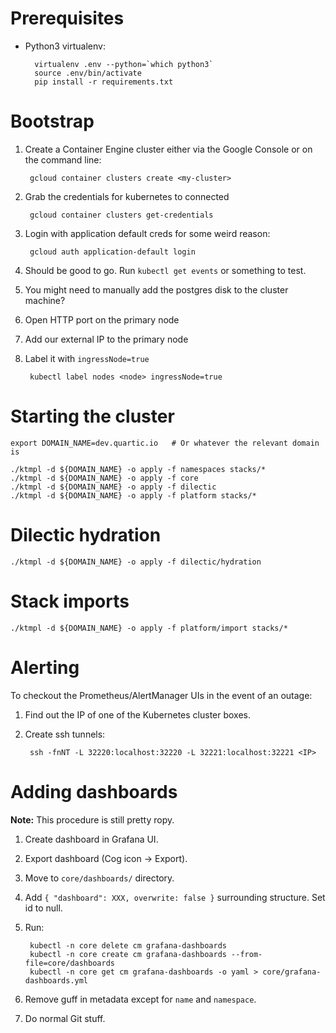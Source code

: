 # Prerequisites

- Python3 virtualenv:

        virtualenv .env --python=`which python3`
        source .env/bin/activate
        pip install -r requirements.txt

# Bootstrap

1. Create a Container Engine cluster either via the Google Console or on the command line:

        gcloud container clusters create <my-cluster>

2. Grab the credentials for kubernetes to connected

        gcloud container clusters get-credentials

3. Login with application default creds for some weird reason:

        gcloud auth application-default login

4. Should be good to go. Run `kubectl get events` or something to test.
5. You might need to manually add the postgres disk to the cluster machine?
6. Open HTTP port on the primary node
7. Add our external IP to the primary node
8. Label it with `ingressNode=true`

        kubectl label nodes <node> ingressNode=true

# Starting the cluster

    export DOMAIN_NAME=dev.quartic.io   # Or whatever the relevant domain is

    ./ktmpl -d ${DOMAIN_NAME} -o apply -f namespaces stacks/*
    ./ktmpl -d ${DOMAIN_NAME} -o apply -f core
    ./ktmpl -d ${DOMAIN_NAME} -o apply -f dilectic
    ./ktmpl -d ${DOMAIN_NAME} -o apply -f platform stacks/*

# Dilectic hydration

    ./ktmpl -d ${DOMAIN_NAME} -o apply -f dilectic/hydration

# Stack imports

    ./ktmpl -d ${DOMAIN_NAME} -o apply -f platform/import stacks/*

# Alerting
To checkout the Prometheus/AlertManager UIs in the event of an outage:

1. Find out the IP of one of the Kubernetes cluster boxes.
2. Create ssh tunnels:

        ssh -fnNT -L 32220:localhost:32220 -L 32221:localhost:32221 <IP>

# Adding dashboards

**Note:** This procedure is still pretty ropy.

1. Create dashboard in Grafana UI.

2. Export dashboard (Cog icon -> Export).

3. Move to `core/dashboards/` directory.

4. Add `{ "dashboard": XXX, overwrite: false }` surrounding structure. Set id to null.

5. Run:

        kubectl -n core delete cm grafana-dashboards
        kubectl -n core create cm grafana-dashboards --from-file=core/dashboards
        kubectl -n core get cm grafana-dashboards -o yaml > core/grafana-dashboards.yml

6. Remove guff in metadata except for `name` and `namespace`.
7. Do normal Git stuff.
